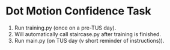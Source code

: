 Dot Motion Confidence Task
======

1. Run training.py (once on a pre-TUS day).
2. Will automatically call staircase.py after training is finished.
3. Run main.py (on TUS day (v short reminder of instructions)).




